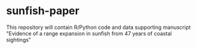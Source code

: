 # sunfish-paper

This repository will contain R/Python code and data supporting manuscript "Evidence of a range expansion in sunfish from 47 years of coastal sightings"
